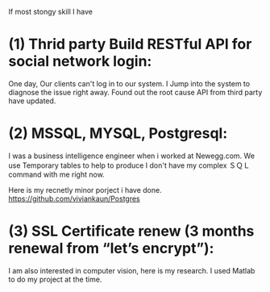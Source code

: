 
If most stongy skill I have 
# (1) Thrid party Build RESTful API for social network login:
One day, Our clients can't log in to our system. I Jump into the system to diagnose the issue right away.
Found out the root cause API from third party have updated.

# (2) MSSQL, MYSQL, Postgresql:
I was a business intelligence engineer when i worked at Newegg.com. 
We use Temporary tables to help to produce 
I don't have my complex ＳＱＬ command  with me right now. 

Here is my recnetly minor porject i have done. 
https://github.com/viviankaun/Postgres

# (3) SSL Certificate renew  (3 months renewal from “let’s encrypt”):
 



I am also interested in computer vision, here is my research. I used Matlab to do my project at the time.


